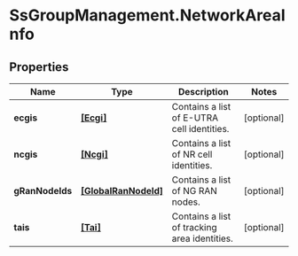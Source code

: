 # SsGroupManagement.NetworkAreaInfo

## Properties

Name | Type | Description | Notes
------------ | ------------- | ------------- | -------------
**ecgis** | [**[Ecgi]**](Ecgi.md) | Contains a list of E-UTRA cell identities. | [optional] 
**ncgis** | [**[Ncgi]**](Ncgi.md) | Contains a list of NR cell identities. | [optional] 
**gRanNodeIds** | [**[GlobalRanNodeId]**](GlobalRanNodeId.md) | Contains a list of NG RAN nodes. | [optional] 
**tais** | [**[Tai]**](Tai.md) | Contains a list of tracking area identities. | [optional] 


